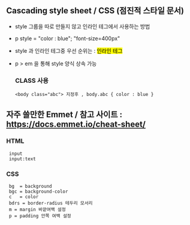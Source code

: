 ## Cascading style sheet / CSS (점진적 스타일 문서)
  - style 그룹을 따로 만들지 않고 인라인 테그에서 사용하는 방법
  - p style = "color : blue"; "font-size=400px"
  - style 과 인라인 테그중 우선 순위는 : <mark>인라인 테그</mark>
  
  - p > em 을 통해 style 양식 상속 가능

     ### CLASS 사용
        <body class="abc"> 지정후 , body.abc { color : blue }
    
## 자주 쓸만한 Emmet / 참고 사이트 : https://docs.emmet.io/cheat-sheet/
  ### HTML
     input
     input:text

  ### CSS
     bg  = background
     bgc = background-color
     c   = color
     bdrs = border-radius 테두리 모서리
     m = margin 바깥여백 설정
     p = padding 안쪽 여백 설정
       
        
        
